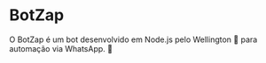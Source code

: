 # BotZap
O BotZap é um bot desenvolvido em Node.js pelo Wellington 💜 para automação via WhatsApp. 📲
